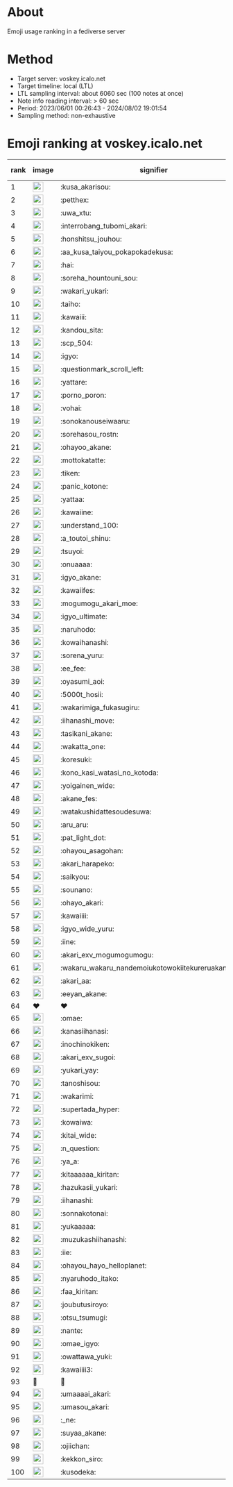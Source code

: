 # About
Emoji usage ranking in a fediverse server

# Method
- Target server: voskey.icalo.net
- Target timeline: local (LTL)
- LTL sampling interval: about 6060 sec (100 notes at once)
- Note info reading interval: > 60 sec
- Period: 2023/06/01 00:26:43 - 2024/08/02 19:01:54 
- Sampling method: non-exhaustive

# Emoji ranking at voskey.icalo.net

|rank|image|signifier|type|frequency score|
|----|----|----|----|----|
|1|<img height="24" src="https://voskey.icalo.net/emoji/kusa_akarisou.webp">|:kusa_akarisou:|custom|29769|
|2|<img height="24" src="https://voskey.icalo.net/emoji/petthex.webp">|:petthex:|custom|21470|
|3|<img height="24" src="https://voskey.icalo.net/emoji/uwa_xtu.webp">|:uwa_xtu:|custom|11875|
|4|<img height="24" src="https://voskey.icalo.net/emoji/interrobang_tubomi_akari.webp">|:interrobang_tubomi_akari:|custom|11452|
|5|<img height="24" src="https://voskey.icalo.net/emoji/honshitsu_jouhou.webp">|:honshitsu_jouhou:|custom|9040|
|6|<img height="24" src="https://voskey.icalo.net/emoji/aa_kusa_taiyou_pokapokadekusa.webp">|:aa_kusa_taiyou_pokapokadekusa:|custom|8692|
|7|<img height="24" src="https://voskey.icalo.net/emoji/hai.webp">|:hai:|custom|7873|
|8|<img height="24" src="https://voskey.icalo.net/emoji/soreha_hountouni_sou.webp">|:soreha_hountouni_sou:|custom|7022|
|9|<img height="24" src="https://voskey.icalo.net/emoji/wakari_yukari.webp">|:wakari_yukari:|custom|6766|
|10|<img height="24" src="https://voskey.icalo.net/emoji/taiho.webp">|:taiho:|custom|6655|
|11|<img height="24" src="https://voskey.icalo.net/emoji/kawaiii.webp">|:kawaiii:|custom|6036|
|12|<img height="24" src="https://voskey.icalo.net/emoji/kandou_sita.webp">|:kandou_sita:|custom|6019|
|13|<img height="24" src="https://voskey.icalo.net/emoji/scp_504.webp">|:scp_504:|custom|5704|
|14|<img height="24" src="https://voskey.icalo.net/emoji/igyo.webp">|:igyo:|custom|4478|
|15|<img height="24" src="https://voskey.icalo.net/emoji/questionmark_scroll_left.webp">|:questionmark_scroll_left:|custom|4439|
|16|<img height="24" src="https://voskey.icalo.net/emoji/yattare.webp">|:yattare:|custom|4414|
|17|<img height="24" src="https://voskey.icalo.net/emoji/porno_poron.webp">|:porno_poron:|custom|4348|
|18|<img height="24" src="https://voskey.icalo.net/emoji/vohai.webp">|:vohai:|custom|4137|
|19|<img height="24" src="https://voskey.icalo.net/emoji/sonokanouseiwaaru.webp">|:sonokanouseiwaaru:|custom|4109|
|20|<img height="24" src="https://voskey.icalo.net/emoji/sorehasou_rostn.webp">|:sorehasou_rostn:|custom|3952|
|21|<img height="24" src="https://voskey.icalo.net/emoji/ohayoo_akane.webp">|:ohayoo_akane:|custom|3932|
|22|<img height="24" src="https://voskey.icalo.net/emoji/mottokatatte.webp">|:mottokatatte:|custom|3701|
|23|<img height="24" src="https://voskey.icalo.net/emoji/tiken.webp">|:tiken:|custom|3584|
|24|<img height="24" src="https://voskey.icalo.net/emoji/panic_kotone.webp">|:panic_kotone:|custom|3574|
|25|<img height="24" src="https://voskey.icalo.net/emoji/yattaa.webp">|:yattaa:|custom|3572|
|26|<img height="24" src="https://voskey.icalo.net/emoji/kawaiine.webp">|:kawaiine:|custom|3557|
|27|<img height="24" src="https://voskey.icalo.net/emoji/understand_100.webp">|:understand_100:|custom|3536|
|28|<img height="24" src="https://voskey.icalo.net/emoji/a_toutoi_shinu.webp">|:a_toutoi_shinu:|custom|3275|
|29|<img height="24" src="https://voskey.icalo.net/emoji/tsuyoi.webp">|:tsuyoi:|custom|3236|
|30|<img height="24" src="https://voskey.icalo.net/emoji/onuaaaa.webp">|:onuaaaa:|custom|3045|
|31|<img height="24" src="https://voskey.icalo.net/emoji/igyo_akane.webp">|:igyo_akane:|custom|2981|
|32|<img height="24" src="https://voskey.icalo.net/emoji/kawaiifes.webp">|:kawaiifes:|custom|2830|
|33|<img height="24" src="https://voskey.icalo.net/emoji/mogumogu_akari_moe.webp">|:mogumogu_akari_moe:|custom|2826|
|34|<img height="24" src="https://voskey.icalo.net/emoji/igyo_ultimate.webp">|:igyo_ultimate:|custom|2776|
|35|<img height="24" src="https://voskey.icalo.net/emoji/naruhodo.webp">|:naruhodo:|custom|2773|
|36|<img height="24" src="https://voskey.icalo.net/emoji/kowaihanashi.webp">|:kowaihanashi:|custom|2700|
|37|<img height="24" src="https://voskey.icalo.net/emoji/sorena_yuru.webp">|:sorena_yuru:|custom|2551|
|38|<img height="24" src="https://voskey.icalo.net/emoji/ee_fee.webp">|:ee_fee:|custom|2547|
|39|<img height="24" src="https://voskey.icalo.net/emoji/oyasumi_aoi.webp">|:oyasumi_aoi:|custom|2499|
|40|<img height="24" src="https://voskey.icalo.net/emoji/5000t_hosii.webp">|:5000t_hosii:|custom|2468|
|41|<img height="24" src="https://voskey.icalo.net/emoji/wakarimiga_fukasugiru.webp">|:wakarimiga_fukasugiru:|custom|2421|
|42|<img height="24" src="https://voskey.icalo.net/emoji/iihanashi_move.webp">|:iihanashi_move:|custom|2367|
|43|<img height="24" src="https://voskey.icalo.net/emoji/tasikani_akane.webp">|:tasikani_akane:|custom|2179|
|44|<img height="24" src="https://voskey.icalo.net/emoji/wakatta_one.webp">|:wakatta_one:|custom|2142|
|45|<img height="24" src="https://voskey.icalo.net/emoji/koresuki.webp">|:koresuki:|custom|2141|
|46|<img height="24" src="https://voskey.icalo.net/emoji/kono_kasi_watasi_no_kotoda.webp">|:kono_kasi_watasi_no_kotoda:|custom|2138|
|47|<img height="24" src="https://voskey.icalo.net/emoji/yoigainen_wide.webp">|:yoigainen_wide:|custom|2130|
|48|<img height="24" src="https://voskey.icalo.net/emoji/akane_fes.webp">|:akane_fes:|custom|2129|
|49|<img height="24" src="https://voskey.icalo.net/emoji/watakushidattesoudesuwa.webp">|:watakushidattesoudesuwa:|custom|2104|
|50|<img height="24" src="https://voskey.icalo.net/emoji/aru_aru.webp">|:aru_aru:|custom|2094|
|51|<img height="24" src="https://voskey.icalo.net/emoji/pat_light_dot.webp">|:pat_light_dot:|custom|2045|
|52|<img height="24" src="https://voskey.icalo.net/emoji/ohayou_asagohan.webp">|:ohayou_asagohan:|custom|1999|
|53|<img height="24" src="https://voskey.icalo.net/emoji/akari_harapeko.webp">|:akari_harapeko:|custom|1987|
|54|<img height="24" src="https://voskey.icalo.net/emoji/saikyou.webp">|:saikyou:|custom|1947|
|55|<img height="24" src="https://voskey.icalo.net/emoji/sounano.webp">|:sounano:|custom|1931|
|56|<img height="24" src="https://voskey.icalo.net/emoji/ohayo_akari.webp">|:ohayo_akari:|custom|1869|
|57|<img height="24" src="https://voskey.icalo.net/emoji/kawaiiii.webp">|:kawaiiii:|custom|1868|
|58|<img height="24" src="https://voskey.icalo.net/emoji/igyo_wide_yuru.webp">|:igyo_wide_yuru:|custom|1857|
|59|<img height="24" src="https://voskey.icalo.net/emoji/iine.webp">|:iine:|custom|1809|
|60|<img height="24" src="https://voskey.icalo.net/emoji/akari_exv_mogumogumogu.webp">|:akari_exv_mogumogumogu:|custom|1793|
|61|<img height="24" src="https://voskey.icalo.net/emoji/wakaru_wakaru_nandemoiukotowokiitekureruakanetyan.webp">|:wakaru_wakaru_nandemoiukotowokiitekureruakanetyan:|custom|1773|
|62|<img height="24" src="https://voskey.icalo.net/emoji/akari_aa.webp">|:akari_aa:|custom|1694|
|63|<img height="24" src="https://voskey.icalo.net/emoji/eeyan_akane.webp">|:eeyan_akane:|custom|1686|
|64|❤|❤|unicode|1655|
|65|<img height="24" src="https://voskey.icalo.net/emoji/omae.webp">|:omae:|custom|1649|
|66|<img height="24" src="https://voskey.icalo.net/emoji/kanasiihanasi.webp">|:kanasiihanasi:|custom|1638|
|67|<img height="24" src="https://voskey.icalo.net/emoji/inochinokiken.webp">|:inochinokiken:|custom|1613|
|68|<img height="24" src="https://voskey.icalo.net/emoji/akari_exv_sugoi.webp">|:akari_exv_sugoi:|custom|1609|
|69|<img height="24" src="https://voskey.icalo.net/emoji/yukari_yay.webp">|:yukari_yay:|custom|1607|
|70|<img height="24" src="https://voskey.icalo.net/emoji/tanoshisou.webp">|:tanoshisou:|custom|1600|
|71|<img height="24" src="https://voskey.icalo.net/emoji/wakarimi.webp">|:wakarimi:|custom|1565|
|72|<img height="24" src="https://voskey.icalo.net/emoji/supertada_hyper.webp">|:supertada_hyper:|custom|1535|
|73|<img height="24" src="https://voskey.icalo.net/emoji/kowaiwa.webp">|:kowaiwa:|custom|1515|
|74|<img height="24" src="https://voskey.icalo.net/emoji/kitai_wide.webp">|:kitai_wide:|custom|1498|
|75|<img height="24" src="https://voskey.icalo.net/emoji/n_question.webp">|:n_question:|custom|1497|
|76|<img height="24" src="https://voskey.icalo.net/emoji/ya_a.webp">|:ya_a:|custom|1490|
|77|<img height="24" src="https://voskey.icalo.net/emoji/kitaaaaaa_kiritan.webp">|:kitaaaaaa_kiritan:|custom|1477|
|78|<img height="24" src="https://voskey.icalo.net/emoji/hazukasii_yukari.webp">|:hazukasii_yukari:|custom|1441|
|79|<img height="24" src="https://voskey.icalo.net/emoji/iihanashi.webp">|:iihanashi:|custom|1364|
|80|<img height="24" src="https://voskey.icalo.net/emoji/sonnakotonai.webp">|:sonnakotonai:|custom|1358|
|81|<img height="24" src="https://voskey.icalo.net/emoji/yukaaaaa.webp">|:yukaaaaa:|custom|1354|
|82|<img height="24" src="https://voskey.icalo.net/emoji/muzukashiihanashi.webp">|:muzukashiihanashi:|custom|1338|
|83|<img height="24" src="https://voskey.icalo.net/emoji/iie.webp">|:iie:|custom|1325|
|84|<img height="24" src="https://voskey.icalo.net/emoji/ohayou_hayo_helloplanet.webp">|:ohayou_hayo_helloplanet:|custom|1323|
|85|<img height="24" src="https://voskey.icalo.net/emoji/nyaruhodo_itako.webp">|:nyaruhodo_itako:|custom|1303|
|86|<img height="24" src="https://voskey.icalo.net/emoji/faa_kiritan.webp">|:faa_kiritan:|custom|1293|
|87|<img height="24" src="https://voskey.icalo.net/emoji/joubutusiroyo.webp">|:joubutusiroyo:|custom|1290|
|88|<img height="24" src="https://voskey.icalo.net/emoji/otsu_tsumugi.webp">|:otsu_tsumugi:|custom|1255|
|89|<img height="24" src="https://voskey.icalo.net/emoji/nante.webp">|:nante:|custom|1244|
|90|<img height="24" src="https://voskey.icalo.net/emoji/omae_igyo.webp">|:omae_igyo:|custom|1231|
|91|<img height="24" src="https://voskey.icalo.net/emoji/owattawa_yuki.webp">|:owattawa_yuki:|custom|1219|
|92|<img height="24" src="https://voskey.icalo.net/emoji/kawaiiii3.webp">|:kawaiiii3:|custom|1212|
|93|🤔|🤔|unicode|1196|
|94|<img height="24" src="https://voskey.icalo.net/emoji/umaaaai_akari.webp">|:umaaaai_akari:|custom|1176|
|95|<img height="24" src="https://voskey.icalo.net/emoji/umasou_akari.webp">|:umasou_akari:|custom|1168|
|96|<img height="24" src="https://voskey.icalo.net/emoji/_ne.webp">|:_ne:|custom|1166|
|97|<img height="24" src="https://voskey.icalo.net/emoji/suyaa_akane.webp">|:suyaa_akane:|custom|1160|
|98|<img height="24" src="https://voskey.icalo.net/emoji/ojiichan.webp">|:ojiichan:|custom|1159|
|99|<img height="24" src="https://voskey.icalo.net/emoji/kekkon_siro.webp">|:kekkon_siro:|custom|1159|
|100|<img height="24" src="https://voskey.icalo.net/emoji/kusodeka.webp">|:kusodeka:|custom|1157|
